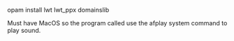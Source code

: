 opam install lwt lwt_ppx domainslib

Must have MacOS so the program called use the afplay system command to play sound.